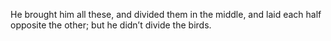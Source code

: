 He brought him all these, and divided them in the middle, and laid each half opposite the other; but he didn’t divide the birds.